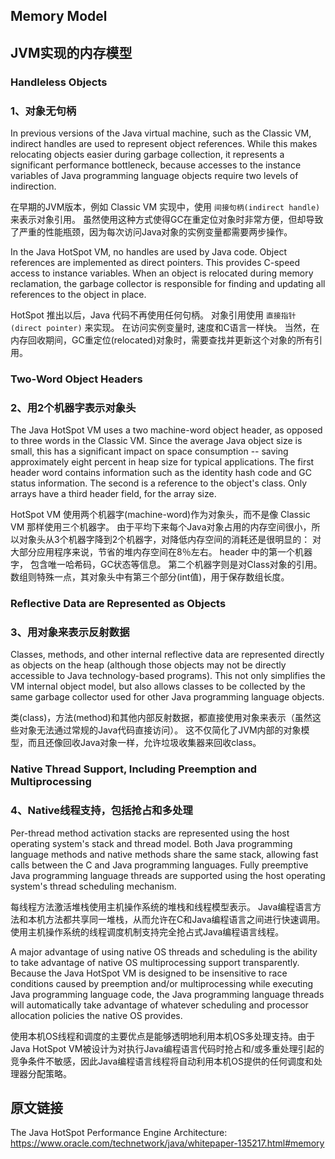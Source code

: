 ## Memory Model

## JVM实现的内存模型

### Handleless Objects

### 1、对象无句柄

In previous versions of the Java virtual machine, such as the Classic VM, indirect handles are used to represent object references. While this makes relocating objects easier during garbage collection, it represents a significant performance bottleneck, because accesses to the instance variables of Java programming language objects require two levels of indirection.


在早期的JVM版本，例如 Classic VM 实现中，使用 `间接句柄(indirect handle)` 来表示对象引用。
虽然使用这种方式使得GC在重定位对象时非常方便，但却导致了严重的性能瓶颈，因为每次访问Java对象的实例变量都需要两步操作。

In the Java HotSpot VM, no handles are used by Java code. Object references are implemented as direct pointers. This provides C-speed access to instance variables. When an object is relocated during memory reclamation, the garbage collector is responsible for finding and updating all references to the object in place.

HotSpot 推出以后，Java 代码不再使用任何句柄。
对象引用使用 `直接指针(direct pointer)` 来实现。 在访问实例变量时, 速度和C语言一样快。
当然，在内存回收期间，GC重定位(relocated)对象时，需要查找并更新这个对象的所有引用。


### Two-Word Object Headers

### 2、用2个机器字表示对象头

The Java HotSpot VM uses a two machine-word object header, as opposed to three words in the Classic VM. Since the average Java object size is small, this has a significant impact on space consumption -- saving approximately eight percent in heap size for typical applications. The first header word contains information such as the identity hash code and GC status information. The second is a reference to the object's class. Only arrays have a third header field, for the array size.

HotSpot VM 使用两个机器字(machine-word)作为对象头，而不是像 Classic VM 那样使用三个机器字。
由于平均下来每个Java对象占用的内存空间很小，所以对象头从3个机器字降到2个机器字，对降低内存空间的消耗还是很明显的：
对大部分应用程序来说，节省的堆内存空间在8％左右。
header 中的第一个机器字， 包含唯一哈希码，GC状态等信息。 第二个机器字则是对Class对象的引用。
数组则特殊一点，其对象头中有第三个部分(int值)，用于保存数组长度。


### Reflective Data are Represented as Objects

### 3、用对象来表示反射数据


Classes, methods, and other internal reflective data are represented directly as objects on the heap (although those objects may not be directly accessible to Java technology-based programs). This not only simplifies the VM internal object model, but also allows classes to be collected by the same garbage collector used for other Java programming language objects.

类(class)，方法(method)和其他内部反射数据，都直接使用对象来表示（虽然这些对象无法通过常规的Java代码直接访问）。
这不仅简化了JVM内部的对象模型，而且还像回收Java对象一样，允许垃圾收集器来回收class。


### Native Thread Support, Including Preemption and Multiprocessing

### 4、Native线程支持，包括抢占和多处理

Per-thread method activation stacks are represented using the host operating system's stack and thread model. Both Java programming language methods and native methods share the same stack, allowing fast calls between the C and Java programming languages. Fully preemptive Java programming language threads are supported using the host operating system's thread scheduling mechanism.


每线程方法激活堆栈使用主机操作系统的堆栈和线程模型表示。 Java编程语言方法和本机方法都共享同一堆栈，从而允许在C和Java编程语言之间进行快速调用。使用主机操作系统的线程调度机制支持完全抢占式Java编程语言线程。

A major advantage of using native OS threads and scheduling is the ability to take advantage of native OS multiprocessing support transparently. Because the Java HotSpot VM is designed to be insensitive to race conditions caused by preemption and/or multiprocessing while executing Java programming language code, the Java programming language threads will automatically take advantage of whatever scheduling and processor allocation policies the native OS provides.


使用本机OS线程和调度的主要优点是能够透明地利用本机OS多处理支持。由于Java HotSpot VM被设计为对执行Java编程语言代码时抢占和/或多重处理引起的竞争条件不敏感，因此Java编程语言线程将自动利用本机OS提供的任何调度和处理器分配策略。


## 原文链接

The Java HotSpot Performance Engine Architecture: <https://www.oracle.com/technetwork/java/whitepaper-135217.html#memory>
